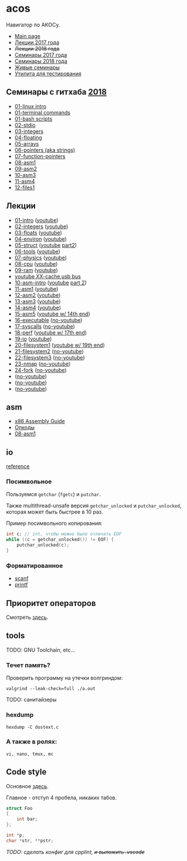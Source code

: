 # acos

Навигатор по АКОСу.

- [Main page](https://caos.ejudge.ru/)
- [Лекции 2017 года](https://github.com/hseos/hseos-course/tree/master/2017/00-lectures)
- ~~Лекции 2018 года~~
- [Семинары 2017 года](https://github.com/hseos/hseos-course/tree/master/2017)
- [Семинары 2018 года](https://github.com/hseos/hseos-course/tree/master/2018)
- [Живые семинары](https://github.com/petuhovskiy/acos/tree/master/sem#Живые-семинары)
- [Утилита для тестирования](https://github.com/petuhovskiy/acos/tree/master/tool#acos-tool)

## Семинары с гитхаба [2018](https://github.com/hseos/hseos-course/tree/master/2018)

- [01-linux intro](https://github.com/hseos/hseos-course/blob/master/2018/01-intro/01-intro.md)
- [01-terminal commands](https://github.com/hseos/hseos-course/blob/master/2018/01-intro/02-cmdline-part1.md)
- [01-bash scripts](https://github.com/hseos/hseos-course/blob/master/2018/01-intro/03-cmdline-part2.md)
- [02-stdio](https://github.com/hseos/hseos-course/tree/master/2018/02-stdio)
- [03-integers](https://github.com/hseos/hseos-course/tree/master/2018/03-integers)
- [04-floating](https://github.com/hseos/hseos-course/tree/master/2018/04-floating-point)
- [05-arrays](https://github.com/hseos/hseos-course/tree/master/2018/05-arrays)
- [06-pointers (aka strings)](https://github.com/hseos/hseos-course/tree/master/2018/06-pointers)
- [07-function-pointers](https://github.com/hseos/hseos-course/tree/master/2018/07-function-pointers)
- [08-asm1](https://github.com/hseos/hseos-course/tree/master/2018/08-asm1)
- [09-asm2](https://github.com/hseos/hseos-course/tree/master/2018/09-asm2)
- [10-asm3](https://github.com/hseos/hseos-course/tree/master/2018/10-asm3)
- [11-asm4](https://github.com/hseos/hseos-course/tree/master/2018/11-asm4)
- [12-files1](https://github.com/hseos/hseos-course/tree/master/2018/12-files1)

## Лекции

- [01-intro](https://github.com/hseos/hseos-course/blob/master/2017/00-lectures/01-intro/01-intro.pdf) ([youtube](https://www.youtube.com/watch?v=dtbu_tEPHsA&index=1&list=PLK4MMyYsjOvo45S1UtYjNJ0kRkvDCDY9j))
- [02-integers](https://github.com/hseos/hseos-course/blob/master/2017/00-lectures/02-integers/02-integers.pdf) ([youtube](https://www.youtube.com/watch?v=gJyvTG68KtA&index=2&list=PLK4MMyYsjOvo45S1UtYjNJ0kRkvDCDY9j))
- [03-floats](https://github.com/hseos/hseos-course/blob/master/2017/00-lectures/03-floats/03-floats.pdf) ([youtube](https://www.youtube.com/watch?v=EbwV_EqnTGc&list=PLK4MMyYsjOvo45S1UtYjNJ0kRkvDCDY9j&index=4))
- [04-environ](https://github.com/hseos/hseos-course/blob/master/2017/00-lectures/04-environ/04-environ.pdf) ([youtube](https://www.youtube.com/watch?v=UsUaYj7Hr8Y&index=3&list=PLK4MMyYsjOvo45S1UtYjNJ0kRkvDCDY9j))
- [05-struct](https://github.com/hseos/hseos-course/blob/master/2017/00-lectures/05-struct/05-struct.pdf) ([youtube](https://www.youtube.com/watch?v=TC7mFYSslDQ&index=5&list=PLK4MMyYsjOvo45S1UtYjNJ0kRkvDCDY9j) [part2](https://www.youtube.com/watch?v=6pV8-b36zXI&index=6&list=PLK4MMyYsjOvo45S1UtYjNJ0kRkvDCDY9j))
- [06-tools](https://github.com/hseos/hseos-course/blob/master/2017/00-lectures/06-tools/06-tools.pdf) ([youtube](https://www.youtube.com/watch?v=MNlnpOfehuQ&list=PLK4MMyYsjOvo45S1UtYjNJ0kRkvDCDY9j&index=7))
- [07-physics](https://github.com/hseos/hseos-course/blob/master/2017/00-lectures/07-physics/07-physics.pdf) ([youtube](https://www.youtube.com/watch?v=Yr1rUqxtCcQ))
- [08-cpu](https://github.com/hseos/hseos-course/blob/master/2017/00-lectures/08-cpu/08-cpu.pdf) ([youtube](https://www.youtube.com/watch?v=qy0Xjy8YVNM&index=8&list=PLK4MMyYsjOvo45S1UtYjNJ0kRkvDCDY9j))
- [09-ram](https://github.com/hseos/hseos-course/blob/master/2017/00-lectures/09-ram/09-ram.pdf) ([youtube](https://www.youtube.com/watch?v=XnfXQQKqxek&index=9&list=PLK4MMyYsjOvo45S1UtYjNJ0kRkvDCDY9j))
- [youtube XX-cache,usb,bus](https://www.youtube.com/watch?v=pGQ8mFoxpuQ&index=10&list=PLK4MMyYsjOvo45S1UtYjNJ0kRkvDCDY9j)
- [10-asm-intro](https://github.com/hseos/hseos-course/blob/master/2017/00-lectures/10-asm-intro/10-asm-intro.pdf) ([youtube](https://www.youtube.com/watch?v=QcuWR7xjp6o&list=PLK4MMyYsjOvo45S1UtYjNJ0kRkvDCDY9j&index=11) [part 2](https://www.youtube.com/watch?v=lZiCoMUkMwc&list=PLK4MMyYsjOvo45S1UtYjNJ0kRkvDCDY9j&index=12))
- [11-asm1](https://github.com/hseos/hseos-course/blob/master/2017/00-lectures/11-asm1/11-asm1.pdf) ([youtube](https://www.youtube.com/watch?v=DLKgeOuR-FA&list=PLK4MMyYsjOvo45S1UtYjNJ0kRkvDCDY9j&index=13))
- [12-asm2](https://github.com/hseos/hseos-course/blob/master/2017/00-lectures/12-asm2/12-asm2.pdf) ([youtube](https://www.youtube.com/watch?v=tDhtxot-Z4o))
- [13-asm3](https://github.com/hseos/hseos-course/blob/master/2017/00-lectures/13-asm3/13-asm3.pdf) ([youtube](https://www.youtube.com/watch?v=ggjFUwOYaAA))
- [14-asm4](https://github.com/hseos/hseos-course/blob/master/2017/00-lectures/14-asm4/14-asm4.pdf) ([youtube](https://www.youtube.com/watch?v=FpDgQnBGVkU))
- [15-asm5](https://github.com/hseos/hseos-course/blob/master/2017/00-lectures/15-asm5/15-asm5.pdf) ([youtube w/ 14th end](https://www.youtube.com/watch?v=Ypxd9GfWUrY))
- [16-executable](https://github.com/hseos/hseos-course/blob/master/2017/00-lectures/16-executable/16-executable.pdf) ([no-youtube]())
- [17-syscalls](https://github.com/hseos/hseos-course/blob/master/2017/00-lectures/17-syscalls/17-syscalls.pdf) ([no-youtube]())
- [18-perf](https://github.com/hseos/hseos-course/blob/master/2017/00-lectures/18-perf/18-perf.pdf) ([youtube w/ 17th end](https://www.youtube.com/watch?v=SepyeQqq6uo))
- [19-io](https://github.com/hseos/hseos-course/blob/master/2017/00-lectures/19-io/19-io.pdf) ([youtube](https://www.youtube.com/watch?v=G9Yh2BJ0Reg))
- [20-filesystem1](https://github.com/hseos/hseos-course/blob/master/2017/00-lectures/20-filesystem1/20-filesystem1.pdf) ([youtube w/ 19th end](https://www.youtube.com/watch?v=Fyn9SVJmov0))
- [21-filesystem2](https://github.com/hseos/hseos-course/blob/master/2017/00-lectures/21-filesystem2/21-filesystem2.pdf) ([no-youtube]())
- [22-filesystem3](https://github.com/hseos/hseos-course/blob/master/2017/00-lectures/22-filesystem3/22-filesystem3.pdf) ([no-youtube]())
- [23-nmap](https://github.com/hseos/hseos-course/blob/master/2017/00-lectures/23-mmap/23-mmap.pdf) ([no-youtube]())
- [24-fork](https://github.com/hseos/hseos-course/blob/master/2017/00-lectures/24-fork/24-fork.pdf) ([no-youtube]())
- []() ([no-youtube]())
- []() ([no-youtube]())
- []() ([no-youtube]())

## asm

- [x86 Assembly Guide](http://flint.cs.yale.edu/cs421/papers/x86-asm/asm.html)
- [Опкоды](http://ref.x86asm.net/)
- [08-asm1](https://github.com/hseos/hseos-course/tree/master/2018/08-asm1)

## io

[reference](https://en.cppreference.com/w/c/io)

### Посимвольное

Пользуемся `getchar` (`fgetc`) и `putchar`.

Также multithread-unsafe версия `getchar_unlocked` и `putchar_unlocked`, которая может быть быстрее в 10 раз.

Пример посимвольного копирования:

```c
int c; // int, чтобы можно было отличать EOF
while ((c = getchar_unlocked()) != EOF) {
    putchar_unlocked(c);
}
```

### Форматированное

- [scanf](https://en.cppreference.com/w/c/io/fscanf)
- [printf](https://en.cppreference.com/w/c/io/fprintf)

## Приоритет операторов

Смотреть [здесь](https://en.cppreference.com/w/c/language/operator_precedence).

## tools

TODO: GNU Toolchain, etc...

### Течет память?

Проверить программу на утечки волгриндом:

`valgrind --leak-check=full ./a.out`

TODO: санитайзеры

### hexdump

`hexdump -C dostext.c`

### А также в ролях:

`vi, nano, tmux, mc`

## Code style

Основное [здесь](https://caos.ejudge.ru/style.html).

Главное - отступ 4 пробела, никаких табов.

```C
struct Foo
{
    int bar;
};

int *p;
char *str, **pstr;
```

_TODO: сделать конфиг для cpplint, ~~и выложить .vscode~~_